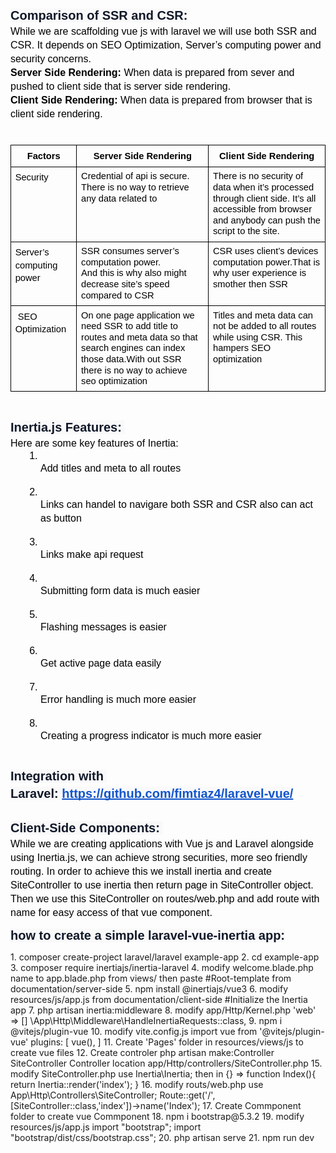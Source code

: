 <p dir="ltr" style="line-height: 1.38; margin-top: 0pt; margin-bottom: 0pt;"><span style="font-size: 15pt; font-family: Arial,sans-serif; color: #101828; background-color: #f9f9fa; font-weight: bold; font-style: normal; font-variant: normal; text-decoration: none; vertical-align: baseline; white-space: pre-wrap;">Comparison of SSR and CSR:</span></p>
<p dir="ltr" style="line-height: 1.38; margin-top: 0pt; margin-bottom: 0pt;"><span style="font-size: 12pt; font-family: Arial,sans-serif; color: #000000; background-color: transparent; font-weight: 400; font-style: normal; font-variant: normal; text-decoration: none; vertical-align: baseline; white-space: pre-wrap;">While we are scaffolding vue js with laravel we will use both SSR and CSR. It depends on SEO Optimization, Server&rsquo;s computing power and security concerns.</span></p>
<p dir="ltr" style="line-height: 1.38; margin-top: 0pt; margin-bottom: 0pt;"><span style="font-size: 12pt; font-family: Arial,sans-serif; color: #000000; background-color: transparent; font-weight: bold; font-style: normal; font-variant: normal; text-decoration: none; vertical-align: baseline; white-space: pre-wrap;">Server Side Rendering:&nbsp;</span><span style="font-size: 12pt; font-family: Arial,sans-serif; color: #000000; background-color: transparent; font-weight: 400; font-style: normal; font-variant: normal; text-decoration: none; vertical-align: baseline; white-space: pre-wrap;">When data is prepared from sever and pushed to client side that is server side rendering.</span></p>
<p dir="ltr" style="line-height: 1.38; margin-top: 0pt; margin-bottom: 0pt;"><span style="font-size: 12pt; font-family: Arial,sans-serif; color: #000000; background-color: transparent; font-weight: bold; font-style: normal; font-variant: normal; text-decoration: none; vertical-align: baseline; white-space: pre-wrap;">Client Side Rendering:&nbsp;</span><span style="font-size: 12pt; font-family: Arial,sans-serif; color: #000000; background-color: transparent; font-weight: 400; font-style: normal; font-variant: normal; text-decoration: none; vertical-align: baseline; white-space: pre-wrap;">When data is prepared from browser that is client side rendering.<br /><br /></span></p>
<div dir="ltr" style="margin-left: 0pt;" align="center">
<table style="border: none; border-collapse: collapse;">
<tbody>
<tr style="height: 0pt;">
<td style="vertical-align: top; padding: 5pt 5pt 5pt 5pt; overflow: hidden; overflow-wrap: break-word; border: solid #000000 1pt;">
<p dir="ltr" style="line-height: 1.38; text-align: center; margin-top: 0pt; margin-bottom: 0pt;"><span style="font-size: 11pt; font-family: Arial,sans-serif; color: #000000; background-color: transparent; font-weight: bold; font-style: normal; font-variant: normal; text-decoration: none; vertical-align: baseline; white-space: pre-wrap;">Factors</span></p>
</td>
<td style="vertical-align: top; padding: 5pt 5pt 5pt 5pt; overflow: hidden; overflow-wrap: break-word; border: solid #000000 1pt;">
<p dir="ltr" style="line-height: 1.38; text-align: center; margin-top: 0pt; margin-bottom: 0pt;"><span style="font-size: 11pt; font-family: Arial,sans-serif; color: #000000; background-color: transparent; font-weight: bold; font-style: normal; font-variant: normal; text-decoration: none; vertical-align: baseline; white-space: pre-wrap;">Server Side Rendering</span></p>
</td>
<td style="vertical-align: top; padding: 5pt 5pt 5pt 5pt; overflow: hidden; overflow-wrap: break-word; border: solid #000000 1pt;">
<p dir="ltr" style="line-height: 1.38; text-align: center; margin-top: 0pt; margin-bottom: 0pt;"><span style="font-size: 11pt; font-family: Arial,sans-serif; color: #000000; background-color: transparent; font-weight: bold; font-style: normal; font-variant: normal; text-decoration: none; vertical-align: baseline; white-space: pre-wrap;">Client Side Rendering</span></p>
</td>
</tr>
<tr style="height: 0pt;">
<td style="vertical-align: top; padding: 5pt 5pt 5pt 5pt; overflow: hidden; overflow-wrap: break-word; border: solid #000000 1pt;">
<p dir="ltr" style="line-height: 1.38; margin-top: 0pt; margin-bottom: 0pt;"><span style="font-size: 11pt; font-family: Arial,sans-serif; color: #000000; background-color: transparent; font-weight: 400; font-style: normal; font-variant: normal; text-decoration: none; vertical-align: baseline; white-space: pre-wrap;">Security&nbsp;</span></p>
</td>
<td style="vertical-align: top; padding: 5pt 5pt 5pt 5pt; overflow: hidden; overflow-wrap: break-word; border: solid #000000 1pt;">
<p dir="ltr" style="line-height: 1.2; margin-top: 0pt; margin-bottom: 0pt;"><span style="font-size: 11pt; font-family: Arial,sans-serif; color: #000000; background-color: transparent; font-weight: 400; font-style: normal; font-variant: normal; text-decoration: none; vertical-align: baseline; white-space: pre-wrap;">Credential of api is secure. There is no way to retrieve any data related to&nbsp;</span></p>
</td>
<td style="vertical-align: top; padding: 5pt 5pt 5pt 5pt; overflow: hidden; overflow-wrap: break-word; border: solid #000000 1pt;">
<p dir="ltr" style="line-height: 1.2; margin-top: 0pt; margin-bottom: 0pt;"><span style="font-size: 11pt; font-family: Arial,sans-serif; color: #000000; background-color: transparent; font-weight: 400; font-style: normal; font-variant: normal; text-decoration: none; vertical-align: baseline; white-space: pre-wrap;">There is no security of data when it&rsquo;s processed through client side. It&rsquo;s all accessible from browser and anybody can push the script to the site.</span></p>
</td>
</tr>
<tr style="height: 0pt;">
<td style="vertical-align: top; padding: 5pt 5pt 5pt 5pt; overflow: hidden; overflow-wrap: break-word; border: solid #000000 1pt;">
<p dir="ltr" style="line-height: 1.38; margin-top: 0pt; margin-bottom: 0pt;"><span style="font-size: 11pt; font-family: Arial,sans-serif; color: #000000; background-color: transparent; font-weight: 400; font-style: normal; font-variant: normal; text-decoration: none; vertical-align: baseline; white-space: pre-wrap;">Server&rsquo;s computing power</span></p>
</td>
<td style="vertical-align: top; padding: 5pt 5pt 5pt 5pt; overflow: hidden; overflow-wrap: break-word; border: solid #000000 1pt;">
<p dir="ltr" style="line-height: 1.2; margin-top: 0pt; margin-bottom: 0pt;"><span style="font-size: 11pt; font-family: Arial,sans-serif; color: #000000; background-color: transparent; font-weight: 400; font-style: normal; font-variant: normal; text-decoration: none; vertical-align: baseline; white-space: pre-wrap;">SSR consumes server&rsquo;s computation power.&nbsp;</span><span style="font-size: 11pt; font-family: Arial,sans-serif; color: #000000; background-color: transparent; font-weight: 400; font-style: normal; font-variant: normal; text-decoration: none; vertical-align: baseline; white-space: pre-wrap;"><br /></span><span style="font-size: 11pt; font-family: Arial,sans-serif; color: #000000; background-color: transparent; font-weight: 400; font-style: normal; font-variant: normal; text-decoration: none; vertical-align: baseline; white-space: pre-wrap;">And this is why also might decrease site&rsquo;s speed compared to CSR</span></p>
</td>
<td style="vertical-align: top; padding: 5pt 5pt 5pt 5pt; overflow: hidden; overflow-wrap: break-word; border: solid #000000 1pt;">
<p dir="ltr" style="line-height: 1.2; margin-top: 0pt; margin-bottom: 0pt;"><span style="font-size: 11pt; font-family: Arial,sans-serif; color: #000000; background-color: transparent; font-weight: 400; font-style: normal; font-variant: normal; text-decoration: none; vertical-align: baseline; white-space: pre-wrap;">CSR uses client&rsquo;s devices computation power.That is why user experience is smother then SSR</span></p>
</td>
</tr>
<tr style="height: 73.3447265625pt;">
<td style="vertical-align: top; padding: 5pt 5pt 5pt 5pt; overflow: hidden; overflow-wrap: break-word; border: solid #000000 1pt;">
<p dir="ltr" style="line-height: 1.38; margin-top: 0pt; margin-bottom: 0pt;"><span style="font-size: 11pt; font-family: Arial,sans-serif; color: #000000; background-color: transparent; font-weight: 400; font-style: normal; font-variant: normal; text-decoration: none; vertical-align: baseline; white-space: pre-wrap;">&nbsp;SEO Optimization</span></p>
</td>
<td style="vertical-align: top; padding: 5pt 5pt 5pt 5pt; overflow: hidden; overflow-wrap: break-word; border: solid #000000 1pt;">
<p dir="ltr" style="line-height: 1.2; margin-top: 0pt; margin-bottom: 0pt;"><span style="font-size: 11pt; font-family: Arial,sans-serif; color: #000000; background-color: transparent; font-weight: 400; font-style: normal; font-variant: normal; text-decoration: none; vertical-align: baseline; white-space: pre-wrap;">On one page application we need SSR to add title to routes and meta data so that search engines can index those data.With out SSR there is no way to achieve seo optimization</span></p>
</td>
<td style="vertical-align: top; padding: 5pt 5pt 5pt 5pt; overflow: hidden; overflow-wrap: break-word; border: solid #000000 1pt;">
<p dir="ltr" style="line-height: 1.2; margin-top: 0pt; margin-bottom: 0pt;"><span style="font-size: 11pt; font-family: Arial,sans-serif; color: #000000; background-color: transparent; font-weight: 400; font-style: normal; font-variant: normal; text-decoration: none; vertical-align: baseline; white-space: pre-wrap;">Titles and meta data can not be added to all routes while using CSR. This hampers SEO optimization</span></p>
</td>
</tr>
</tbody>
</table>
</div>
<p dir="ltr" style="line-height: 1.38; margin-top: 0pt; margin-bottom: 0pt;"><span style="font-size: 15pt; font-family: Arial,sans-serif; color: #101828; background-color: #f9f9fa; font-weight: bold; font-style: normal; font-variant: normal; text-decoration: none; vertical-align: baseline; white-space: pre-wrap;"><br />Inertia.js Features:&nbsp;</span><span style="font-size: 15pt; font-family: Arial,sans-serif; color: #101828; background-color: #f9f9fa; font-weight: bold; font-style: normal; font-variant: normal; text-decoration: none; vertical-align: baseline; white-space: pre-wrap;"><br /></span></p>
<p dir="ltr" style="line-height: 1.38; margin-top: 0pt; margin-bottom: 0pt;"><span style="font-size: 12pt; font-family: Arial,sans-serif; color: #000000; background-color: transparent; font-weight: 400; font-style: normal; font-variant: normal; text-decoration: none; vertical-align: baseline; white-space: pre-wrap;">Here are some key features of Inertia:</span></p>
<ol style="margin-top: 0; margin-bottom: 0; padding-inline-start: 48px;">
<li dir="ltr" style="list-style-type: decimal; font-size: 12pt; font-family: Arial,sans-serif; color: #000000; background-color: transparent; font-weight: 400; font-style: normal; font-variant: normal; text-decoration: none; vertical-align: baseline; white-space: pre;">
<p dir="ltr" style="line-height: 1.38; margin-top: 0pt; margin-bottom: 0pt;"><span style="font-size: 12pt; font-family: Arial,sans-serif; color: #000000; background-color: transparent; font-weight: 400; font-style: normal; font-variant: normal; text-decoration: none; vertical-align: baseline; white-space: pre-wrap;">Add titles and meta to all routes</span></p>
</li>
<li dir="ltr" style="list-style-type: decimal; font-size: 12pt; font-family: Arial,sans-serif; color: #000000; background-color: transparent; font-weight: 400; font-style: normal; font-variant: normal; text-decoration: none; vertical-align: baseline; white-space: pre;">
<p dir="ltr" style="line-height: 1.38; margin-top: 0pt; margin-bottom: 0pt;"><span style="font-size: 12pt; font-family: Arial,sans-serif; color: #000000; background-color: transparent; font-weight: 400; font-style: normal; font-variant: normal; text-decoration: none; vertical-align: baseline; white-space: pre-wrap;">Links can handel to navigare both SSR and CSR also can act as button</span></p>
</li>
<li dir="ltr" style="list-style-type: decimal; font-size: 12pt; font-family: Arial,sans-serif; color: #000000; background-color: transparent; font-weight: 400; font-style: normal; font-variant: normal; text-decoration: none; vertical-align: baseline; white-space: pre;">
<p dir="ltr" style="line-height: 1.38; margin-top: 0pt; margin-bottom: 0pt;"><span style="font-size: 12pt; font-family: Arial,sans-serif; color: #000000; background-color: transparent; font-weight: 400; font-style: normal; font-variant: normal; text-decoration: none; vertical-align: baseline; white-space: pre-wrap;">Links make api request</span></p>
</li>
<li dir="ltr" style="list-style-type: decimal; font-size: 12pt; font-family: Arial,sans-serif; color: #000000; background-color: transparent; font-weight: 400; font-style: normal; font-variant: normal; text-decoration: none; vertical-align: baseline; white-space: pre;">
<p dir="ltr" style="line-height: 1.38; margin-top: 0pt; margin-bottom: 0pt;"><span style="font-size: 12pt; font-family: Arial,sans-serif; color: #000000; background-color: transparent; font-weight: 400; font-style: normal; font-variant: normal; text-decoration: none; vertical-align: baseline; white-space: pre-wrap;">Submitting form data is much easier</span></p>
</li>
<li dir="ltr" style="list-style-type: decimal; font-size: 12pt; font-family: Arial,sans-serif; color: #000000; background-color: transparent; font-weight: 400; font-style: normal; font-variant: normal; text-decoration: none; vertical-align: baseline; white-space: pre;">
<p dir="ltr" style="line-height: 1.38; margin-top: 0pt; margin-bottom: 0pt;"><span style="font-size: 12pt; font-family: Arial,sans-serif; color: #000000; background-color: transparent; font-weight: 400; font-style: normal; font-variant: normal; text-decoration: none; vertical-align: baseline; white-space: pre-wrap;">Flashing messages is easier</span></p>
</li>
<li dir="ltr" style="list-style-type: decimal; font-size: 12pt; font-family: Arial,sans-serif; color: #000000; background-color: transparent; font-weight: 400; font-style: normal; font-variant: normal; text-decoration: none; vertical-align: baseline; white-space: pre;">
<p dir="ltr" style="line-height: 1.38; margin-top: 0pt; margin-bottom: 0pt;"><span style="font-size: 12pt; font-family: Arial,sans-serif; color: #000000; background-color: transparent; font-weight: 400; font-style: normal; font-variant: normal; text-decoration: none; vertical-align: baseline; white-space: pre-wrap;">Get active page data easily</span></p>
</li>
<li dir="ltr" style="list-style-type: decimal; font-size: 12pt; font-family: Arial,sans-serif; color: #000000; background-color: transparent; font-weight: 400; font-style: normal; font-variant: normal; text-decoration: none; vertical-align: baseline; white-space: pre;">
<p dir="ltr" style="line-height: 1.38; margin-top: 0pt; margin-bottom: 0pt;"><span style="font-size: 12pt; font-family: Arial,sans-serif; color: #000000; background-color: transparent; font-weight: 400; font-style: normal; font-variant: normal; text-decoration: none; vertical-align: baseline; white-space: pre-wrap;">Error handling is much more easier</span></p>
</li>
<li dir="ltr" style="list-style-type: decimal; font-size: 12pt; font-family: Arial,sans-serif; color: #000000; background-color: transparent; font-weight: 400; font-style: normal; font-variant: normal; text-decoration: none; vertical-align: baseline; white-space: pre;">
<p dir="ltr" style="line-height: 1.38; margin-top: 0pt; margin-bottom: 0pt;"><span style="font-size: 12pt; font-family: Arial,sans-serif; color: #000000; background-color: transparent; font-weight: 400; font-style: normal; font-variant: normal; text-decoration: none; vertical-align: baseline; white-space: pre-wrap;">Creating a progress indicator is much more easier<br /><br /></span></p>
</li>
</ol>
<p dir="ltr" style="line-height: 1.38; margin-top: 0pt; margin-bottom: 0pt;"><span style="font-size: 15pt; font-family: Arial,sans-serif; color: #101828; background-color: #f9f9fa; font-weight: bold; font-style: normal; font-variant: normal; text-decoration: none; vertical-align: baseline; white-space: pre-wrap;">Integration with Laravel:&nbsp;</span><a style="text-decoration: none;" href="https://github.com/fimtiaz4/laravel-vue/"><span style="font-size: 15pt; font-family: Arial,sans-serif; color: #1155cc; background-color: #f9f9fa; font-weight: bold; font-style: normal; font-variant: normal; text-decoration: underline; -webkit-text-decoration-skip: none; text-decoration-skip-ink: none; vertical-align: baseline; white-space: pre-wrap;">https://github.com/fimtiaz4/laravel-vue/</span></a></p>
<p dir="ltr" style="line-height: 1.38; margin-top: 0pt; margin-bottom: 0pt;"><span style="font-size: 15pt; font-family: Arial,sans-serif; color: #101828; background-color: #f9f9fa; font-weight: bold; font-style: normal; font-variant: normal; text-decoration: none; vertical-align: baseline; white-space: pre-wrap;"><br />Client-Side Components:&nbsp;</span><span style="font-size: 15pt; font-family: Arial,sans-serif; color: #101828; background-color: #f9f9fa; font-weight: bold; font-style: normal; font-variant: normal; text-decoration: none; vertical-align: baseline; white-space: pre-wrap;"><br /></span><span style="font-size: 12pt; font-family: Arial,sans-serif; color: #000000; background-color: transparent; font-weight: 400; font-style: normal; font-variant: normal; text-decoration: none; vertical-align: baseline; white-space: pre-wrap;">While we are creating applications with Vue js and Laravel alongside using Inertia.js, we can achieve strong securities, more seo friendly routing. In order to achieve this we install inertia and create SiteController to use inertia then return page in SiteController object. Then we use this SiteController on routes/web.php and add route with name for easy access of that vue component.</span></p>
<p><span style="color: rgb(16, 24, 40); font-family: Arial, sans-serif; font-size: 20px; font-style: normal; font-variant-ligatures: normal; font-variant-caps: normal; font-weight: 700; letter-spacing: normal; orphans: 2; text-align: start; text-indent: 0px; text-transform: none; widows: 2; word-spacing: 0px; -webkit-text-stroke-width: 0px; white-space: pre-wrap; background-color: rgb(249, 249, 250); text-decoration-thickness: initial; text-decoration-style: initial; text-decoration-color: initial; display: inline !important; float: none;">how to create a simple laravel-vue-inertia app:</span></p>
1. composer create-project laravel/laravel example-app
2. cd example-app
3. composer require inertiajs/inertia-laravel
4. modify welcome.blade.php name to  app.blade.php from views/ then paste #Root-template from documentation/server-side
5. npm install @inertiajs/vue3
6. modify resources/js/app.js from documentation/client-side #Initialize the Inertia app
7. php artisan inertia:middleware
8. modify app/Http/Kernel.php 'web' => []
    \App\Http\Middleware\HandleInertiaRequests::class,
9. npm i @vitejs/plugin-vue
10. modify vite.config.js
    import vue from '@vitejs/plugin-vue'
    plugins: [
        vue(),
    ]
11. Create 'Pages' folder in resources/views/js to create vue files
12. Create controler 
        php artisan make:Controller SiteController
        Controller location app/Http/controllers/SiteController.php
15. modify SiteController.php
        use Inertia\Inertia;
        then in {} =>
        function Index(){
            return Inertia::render('index');
        }
16. modify routs/web.php
        use App\Http\Controllers\SiteController;
        Route::get('/', [SiteController::class,'index'])->name('Index');
17. Create Commponent folder to create vue Commponent
18. npm i bootstrap@5.3.2
19. modify resources/js/app.js 
        import "bootstrap";
        import "bootstrap/dist/css/bootstrap.css";
20. php artisan serve
21. npm run dev

